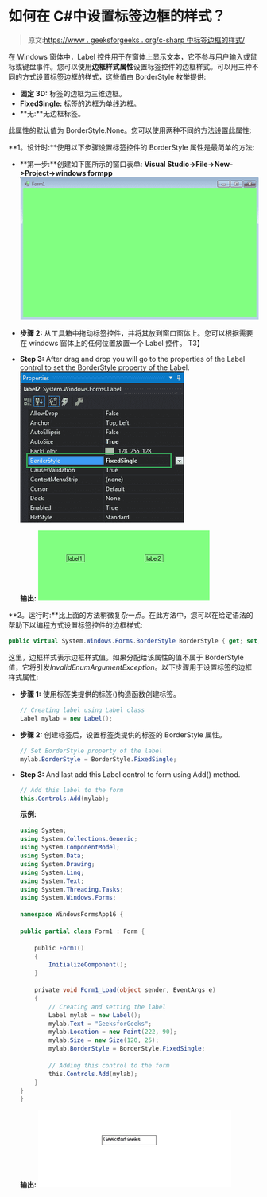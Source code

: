 # 如何在 C#中设置标签边框的样式？

> 原文:[https://www . geeksforgeeks . org/c-sharp 中标签边框的样式/](https://www.geeksforgeeks.org/how-to-style-the-border-of-label-in-c-sharp/)

在 Windows 窗体中，Label 控件用于在窗体上显示文本，它不参与用户输入或鼠标或键盘事件。您可以使用**边框样式属性**设置标签控件的边框样式。可以用三种不同的方式设置标签边框的样式，这些值由 BorderStyle 枚举提供:

*   **固定 3D:** 标签的边框为三维边框。
*   **FixedSingle:** 标签的边框为单线边框。
*   **无:**无边框标签。

此属性的默认值为 BorderStyle.None。您可以使用两种不同的方法设置此属性:

**1。设计时:**使用以下步骤设置标签控件的 BorderStyle 属性是最简单的方法:

*   **第一步:**创建如下图所示的窗口表单:
    **Visual Studio->File->New->Project->windows formpp**
    ![](img/f1d477c51402b2df11d7ed28eee617fe.png)
*   **步骤 2:** 从工具箱中拖动标签控件，并将其放到窗口窗体上。您可以根据需要在 windows 窗体上的任何位置放置一个 Label 控件。
    T3】
*   **Step 3:** After drag and drop you will go to the properties of the Label control to set the BorderStyle property of the Label.
    ![](img/966d18de4f5d96f5d3935af3d4b480a3.png)

    **输出:**
    ![](img/1c06690f0cec6a936332f4bf8df691d7.png)

**2。运行时:**比上面的方法稍微复杂一点。在此方法中，您可以在给定语法的帮助下以编程方式设置标签控件的边框样式:

```cs
public virtual System.Windows.Forms.BorderStyle BorderStyle { get; set; }
```

这里，边框样式表示边框样式值。如果分配给该属性的值不属于 BorderStyle 值，它将引发*InvalidEnumArgumentException*。以下步骤用于设置标签的边框样式属性:

*   **步骤 1:** 使用标签类提供的标签()构造函数创建标签。

    ```cs
    // Creating label using Label class
    Label mylab = new Label();

    ```

*   **步骤 2:** 创建标签后，设置标签类提供的标签的 BorderStyle 属性。

    ```cs
    // Set BorderStyle property of the label
    mylab.BorderStyle = BorderStyle.FixedSingle;

    ```

*   **Step 3:** And last add this Label control to form using Add() method.

    ```cs
    // Add this label to the form
    this.Controls.Add(mylab);

    ```

    **示例:**

    ```cs
    using System;
    using System.Collections.Generic;
    using System.ComponentModel;
    using System.Data;
    using System.Drawing;
    using System.Linq;
    using System.Text;
    using System.Threading.Tasks;
    using System.Windows.Forms;

    namespace WindowsFormsApp16 {

    public partial class Form1 : Form {

        public Form1()
        {
            InitializeComponent();
        }

        private void Form1_Load(object sender, EventArgs e)
        {
            // Creating and setting the label
            Label mylab = new Label();
            mylab.Text = "GeeksforGeeks";
            mylab.Location = new Point(222, 90);
            mylab.Size = new Size(120, 25);
            mylab.BorderStyle = BorderStyle.FixedSingle;

            // Adding this control to the form
            this.Controls.Add(mylab);
        }
    }
    }
    ```

    **输出:**
    ![](img/d3b2f1cb81f61a8d4361276988c987bb.png)